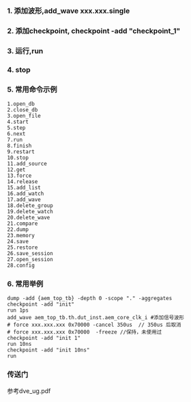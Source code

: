 ### 1. 添加波形,add_wave xxx.xxx.single
### 2. 添加checkpoint, checkpoint -add "checkpoint_1"
### 3. 运行,run
### 4. stop

### 5. 常用命令示例
~~~
1.open_db
2.close_db
3.open_file
4.start
5.step
6.next
7.run
8.finish
9.restart
10.stop
11.add_source
12.get
13.force
14.release
15.add_list
16.add_watch
17.add_wave
18.delete_group
19.delete_watch
20.delete_wave
21.compare
22.dump
23.memory
24.save
25.restore
26.save_session
27.open_session
28.config
~~~
### 6. 常用举例
~~~
dump -add {aem_top_tb} -depth 0 -scope "." -aggregates
checkpoint -add "init"
run 1ps
add_wave aem_top_tb.th.dut_inst.aem_core_clk_i #添加信号波形
# force xxx.xxx.xxx 0x70000 -cancel 350us  // 350us 后取消
# force xxx.xxx.xxx 0x70000  -freeze //保持，未使用过
checkpoint -add "init 1"
run 10ns
checkpoint -add "init 10ns"
run
~~~

### 传送门
   参考dve_ug.pdf
